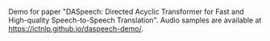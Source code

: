 Demo for paper "DASpeech: Directed Acyclic Transformer for Fast and High-quality Speech-to-Speech Translation".
Audio samples are available at https://ictnlp.github.io/daspeech-demo/.
